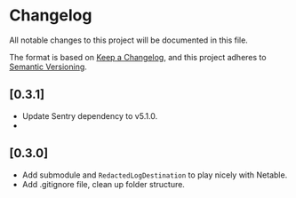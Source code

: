 # Changelog
All notable changes to this project will be documented in this file.

The format is based on [Keep a Changelog](https://keepachangelog.com/en/1.0.0/),
and this project adheres to [Semantic Versioning](https://semver.org/spec/v2.0.0.html).

## [0.3.1]
- Update Sentry dependency to v5.1.0.
- 

## [0.3.0]
- Add submodule and `RedactedLogDestination` to play nicely with Netable.
- Add .gitignore file, clean up folder structure.
